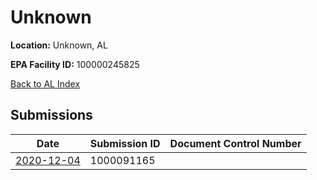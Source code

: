 # Unknown

**Location:** Unknown, AL

**EPA Facility ID:** 100000245825

[Back to AL Index](../../index.md)

## Submissions

| Date | Submission ID | Document Control Number |
|------|--------------|-------------------------|
| [2020-12-04](submissions/1000091165.md) | 1000091165 |  |
